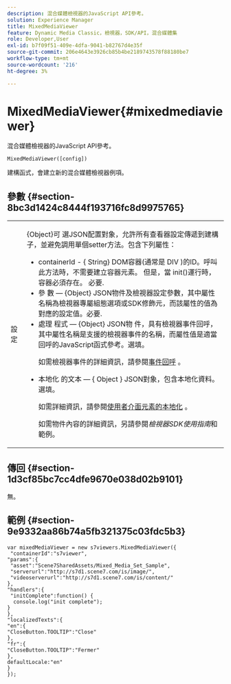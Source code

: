 ```yaml
---
description: 混合媒體檢視器的JavaScript API參考。
solution: Experience Manager
title: MixedMediaViewer
feature: Dynamic Media Classic，檢視器，SDK/API，混合媒體集
role: Developer,User
exl-id: b7f09f51-409e-4dfa-9041-b82767d4e35f
source-git-commit: 206e4643e3926cb85b4be2189743578f88180be7
workflow-type: tm+mt
source-wordcount: '216'
ht-degree: 3%

---
```


# MixedMediaViewer{#mixedmediaviewer}

混合媒體檢視器的JavaScript API參考。

`MixedMediaViewer([config])`

建構函式，會建立新的混合媒體檢視器例項。

## 參數 {#section-8bc3d1424c8444f193716fc8d9975765}

<table id="table_896DFF34A68A403DB93A6D597461A573"> 
 <tbody> 
  <tr> 
   <td colname="col1"> <p> <span class="codeph"> <span class="varname"> 設定  </span> </span> </p> </td> 
   <td colname="col2"> <p> <span class="codeph"> {Object}可 </span> 選JSON配置對象，允許所有查看器設定傳遞到建構子，並避免調用單個setter方法。包含下列屬性： </p> <p> 
     <ul id="ul_266C711E8E75471E90C15F39A96A142F"> 
      <li id="li_71857BBD652243A094E936C2C8EA9702"> <span class="codeph"> containerId  </span> -  <span class="codeph"> { </span> String} DOM容器(通常是 <span class="codeph"> DIV </span>)的ID。呼叫此方法時，不需要建立容器元素。 但是，當<span class="codeph"> init()</span>運行時，容器必須存在。 必要. </li> 
      <li id="li_3D28979F04274AC9B507B33D4275FC3A"> <span class="codeph"> 參 </span> 數 —  <span class="codeph"> {Object}  </span> JSON物件及檢視器設定參數，其中屬性名稱為檢視器專屬組態選項或SDK修飾元，而該屬性的值為對應的設定值。必要. </li> 
      <li id="li_A40AC2167575415FB3383D070E27B9AB"> <span class="codeph"> 處理 </span> 程式 —  <span class="codeph"> {Object} JSON物 </span> 件，具有檢視器事件回呼，其中屬性名稱是支援的檢視器事件的名稱，而屬性值是適當回呼的JavaScript函式參考。選填。 <p>如需檢視器事件的詳細資訊，請參閱<a href="../../../c-html5-s7-aem-asset-viewers/c-html5-mixedmedia-viewer-about/c-html5-mixedmedia-event-callbacks.md#concept-273d2cddbb7144e284b618ffaf3deabc" format="dita" scope="local">事件回呼</a> 。 </p> </li> 
      <li id="li_C592026403804A4FAE12863944A10EE4"> <p> <span class="codeph"> 本地化 </span> 的文本 — {  <span class="codeph"> Object  </span>} JSON對象，包含本地化資料。選填。 </p> <p>如需詳細資訊，請參閱<a href="../../../c-html5-s7-aem-asset-viewers/c-html5-mixedmedia-viewer-about/c-html5-mixedmedia-viewer-localization.md#concept-16262b8096474d6c9c018c3e99110dd1" format="dita" scope="local">使用者介面元素的本地化</a> 。 </p> <p>如需物件內容的詳細資訊，另請參閱<i>檢視器SDK使用指南</i>和範例。 </p> </li> 
     </ul> </p> </td> 
  </tr> 
 </tbody> 
</table>

## 傳回 {#section-1d3cf85bc7cc4dfe9670e038d02b9101}

無。

## 範例 {#section-9e9332aa86b74a5fb321375c03fdc5b3}

```
var mixedMediaViewer = new s7viewers.MixedMediaViewer({ 
 "containerId":"s7viewer", 
"params":{ 
 "asset":"Scene7SharedAssets/Mixed_Media_Set_Sample", 
 "serverurl":"http://s7d1.scene7.com/is/image/", 
 "videoserverurl":"http://s7d1.scene7.com/is/content/" 
}, 
"handlers":{ 
 "initComplete":function() { 
  console.log("init complete"); 
} 
}, 
"localizedTexts":{ 
"en":{ 
"CloseButton.TOOLTIP":"Close" 
}, 
"fr":{ 
"CloseButton.TOOLTIP":"Fermer" 
}, 
defaultLocale:"en" 
} 
});
```

